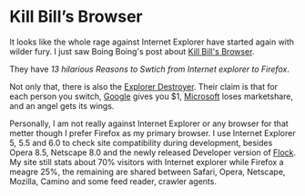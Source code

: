 # Kill Bill’s Browser

It looks like the whole rage against Internet Explorer have started again with wilder fury. I just saw Boing Boing's post about [Kill Bill's Browser](http://www.killbillsbrowser.com/). 

They have *13 hilarious Reasons to Swtich from Internet explorer to Firefox*.

Not only that, there is also the [Explorer Destroyer](http://www.explorerdestroyer.com/). Their claim is that for each person you switch, [Google](http://www.google.com/) gives you $1, [Microsoft](http://www.microsoft.com/) loses marketshare, and an angel gets its wings.

Personally, I am not really against Internet Explorer or any browser for that metter though I prefer Firefox as my primary browser. I use Internet Explorer 5, 5.5 and 6.0 to check site compatibility during development, besides Opera 8.5, Netscape 8.0 and the newly released Developer version of [Flock](http://www.flock.com/). My site still stats about 70% visitors with Internet explorer while Firefox a meagre 25%, the remaining are shared between Safari, Opera, Netscape, Mozilla, Camino and some feed reader, crawler agents.
